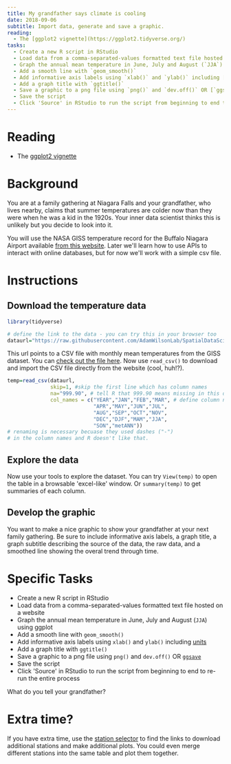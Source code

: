 ```yaml
---
title: My grandfather says climate is cooling
date: 2018-09-06 
subtitle: Import data, generate and save a graphic.
reading:
  - The [ggplot2 vignette](https://ggplot2.tidyverse.org/)
tasks:
  - Create a new R script in RStudio
  - Load data from a comma-separated-values formatted text file hosted on a website
  - Graph the annual mean temperature in June, July and August (`JJA`) using ggplot
  - Add a smooth line with `geom_smooth()`
  - Add informative axis labels using `xlab()` and `ylab()` including [units](https://data.giss.nasa.gov/cgi-bin/gistemp/stdata_show.cgi?id=425003010120&dt=1&ds=5)
  - Add a graph title with `ggtitle()`
  - Save a graphic to a png file using `png()` and `dev.off()` OR [`ggsave`](https://ggplot2.tidyverse.org/reference/ggsave.html)
  - Save the script
  - Click 'Source' in RStudio to run the script from beginning to end to re-run the entire process
---
```




# Reading

- The [ggplot2 vignette](https://ggplot2.tidyverse.org/)

# Background

You are at a family gathering at Niagara Falls and your grandfather, who lives nearby, claims that summer temperatures are colder now than they were when he was a kid in the 1920s.  Your inner data scientist thinks this is unlikely but you decide to look into it.

You will use the NASA GISS temperature record for the Buffalo Niagara Airport available [from this website](https://data.giss.nasa.gov/cgi-bin/gistemp/stdata_show.cgi?id=425003010120&dt=1&ds=5).  Later we'll learn how to use APIs to interact with online databases, but for now we'll work with a simple csv file.

# Instructions

## Download the temperature data


```r
library(tidyverse)

# define the link to the data - you can try this in your browser too
dataurl="https://raw.githubusercontent.com/AdamWilsonLab/SpatialDataScience/master/docs/02_assets/buffaloweather.csv"
```

This url points to a CSV file with monthly mean temperatures from the GISS dataset.  You can [check out the file here](https://raw.githubusercontent.com/AdamWilsonLab/SpatialDataScience/master/docs/02_assets/buffaloweather.csv).  Now use `read_csv()` to download and import the CSV file directly from the website (cool, huh!?).


```r
temp=read_csv(dataurl,
              skip=1, #skip the first line which has column names
              na="999.90", # tell R that 999.90 means missing in this dataset
              col_names = c("YEAR","JAN","FEB","MAR", # define column names 
                            "APR","MAY","JUN","JUL",  
                            "AUG","SEP","OCT","NOV",  
                            "DEC","DJF","MAM","JJA",  
                            "SON","metANN"))
# renaming is necessary becuase they used dashes ("-")
# in the column names and R doesn't like that.
```

## Explore the data

Now use your tools to explore the dataset.  You can try `View(temp)` to open the table in a browsable 'excel-like' window.  Or `summary(temp)` to get summaries of each column.

## Develop the graphic

You want to make a nice graphic to show your grandfather at your next family gathering.  Be sure to include informative axis labels, a graph title, a graph subtitle describing the source of the data, the raw data, and a smoothed line showing the overal trend through time.





# Specific Tasks

- Create a new R script in RStudio
- Load data from a comma-separated-values formatted text file hosted on a website
- Graph the annual mean temperature in June, July and August (`JJA`) using ggplot
- Add a smooth line with `geom_smooth()`
- Add informative axis labels using `xlab()` and `ylab()` including [units](https://data.giss.nasa.gov/cgi-bin/gistemp/stdata_show.cgi?id=425003010120&dt=1&ds=5)
- Add a graph title with `ggtitle()`
- Save a graphic to a png file using `png()` and `dev.off()` OR [`ggsave`](https://ggplot2.tidyverse.org/reference/ggsave.html)
- Save the script
- Click 'Source' in RStudio to run the script from beginning to end to re-run the entire process

What do you tell your grandfather?

# Extra time?

If you have extra time, use the [station selector](https://data.giss.nasa.gov/gistemp/stdata/) to find the links to download additional stations and make additional plots.  You could even merge different stations into the same table and plot them together.  
